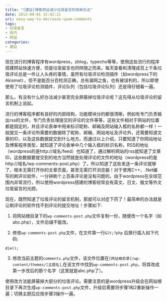 ```yaml
---
title: "[建站]博客网站减少垃圾留言的简单办法"
date: 2013-09-01 15:42:21
uri: easy-way-to-decrease-spam-comments
tags: 
- 垃圾留言
- 技巧
- 网站
categories: 
- 建站
---
```


现在流行的博客程序有wordpress，zblog，typecho等等，使用这些流行的程序搭建网站快速方便，但是垃圾留言也同样随之而来。每天查看和清理成百上千条垃圾评论总是一件让人头疼的事情，虽然有垃圾评论检测插件（如wordpress下的Akismet），但不是能百分百检测正确，总有漏网之鱼，也有被误判的，所以即使使用了垃圾评论检测插件，评论队列（包括垃圾评论队列）还是得仔细看一遍。

那么，有没有什么好办法减少甚至完全屏蔽掉垃圾评论呢？这先得从垃圾评论的留言机制上说起。

流行的博客程序都有良好的内部结构，功能模块分的都很清晰。例如有专门负责输出rss的文件，专门负责处理提交的评论的文件等等，这些文件相对于网站的位置都是固定的，并且评论表单中用来标识昵称、邮箱及网站输入框的名称都一样！一般提交一条评论所需要的数据除了昵称、邮箱、网站地址及评论外，还需要知道文章的ID，以及这些数据提交到什么地方。而通过以上介绍，只要知道了你网站地址及博客程序类型，就知道了评论表单中几个输入框的标识名称，RSS的地址（wordpress的是http://域名/feed）也知道了，通过解析网站的rss就知道了文章ID，这些数据要提交到的地方当然就是处理评论的文件的地址（wordpress的是http://域名/wp-comments-post.php）了。所以知道了这些发送一条评论就够了，根本无需打开你的文章页面，甚至无需打开浏览器！对于使用C++、.Net编写的刷评论软件，一分钟刷个上百条评论是没有问题的。由于wordpress在全球范围内非常流行，所以使用wordpress搭建的博客经常会有英文、日文、俄文等外文垃圾留言的光顾。

现在，既然知道了垃圾评论的留言机制，那就可以对症下药了！最简单的办法就是让刷评论的软件找不到评论的提交地址！步骤如下:

1. 将网站根目录下的`wp-comments-post.php`文件复制一份，随便改一个名字（如abc.php），文件后缀不能改。

2. 修改`wp-comments-post.php`文件，在文件第一行`&lt;?php` 后换行插入如下代码:

`die();`

3. 修改当前主题的`comments.php`文件，该文件位置在`[网站根目录]/wp-content/themes/[主题名]`,在该文件中找到`wp-comments-post.php`，将其改成第一步改后的那个名字（这里就是abc.php了）。

使用改方法能屏蔽掉大部分的垃圾评论。需要注意的是wordpress升级会在网站根目录下再次生成`wp-comments-post.php`文件，升级后需要将步骤1和2重新操作一遍；切换主题后应按步骤3操作一遍。

